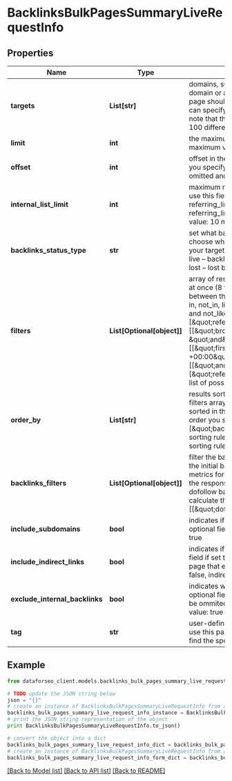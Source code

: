 # BacklinksBulkPagesSummaryLiveRequestInfo


## Properties

Name | Type | Description | Notes
------------ | ------------- | ------------- | -------------
**targets** | **List[str]** | domains, subdomains or webpages to get summary data for required field a domain or a subdomain should be specified without https:// and www. a page should be specified with absolute URL (including http:// or https://) you can specify up to 1000 pages, domains, or subdomains in each request. note that the URLs you set in a single request cannot belong to more than 100 different domains. | [optional] 
**limit** | **int** | the maximum number of returned pages optional field default value: 100 maximum value: 1000 | [optional] 
**offset** | **int** | offset in the results array of returned pages optional field default value: 0 if you specify the 10 value, the first ten pages in the results array will be omitted and the data will be provided for the successive pages | [optional] 
**internal_list_limit** | **int** | maximum number of elements within internal arrays optional field you can use this field to limit the number of elements within the following arrays: referring_links_tld referring_links_types referring_links_attributes referring_links_platform_types referring_links_semantic_locations default value: 10 maximum value: 1000 | [optional] 
**backlinks_status_type** | **str** | set what backlinks to return and count optional field you can use this field to choose what backlinks will be returned and used for aggregated metrics for your target; possible values: all – all backlinks will be returned and counted; live – backlinks found during the last check will be returned and counted; lost – lost backlinks will be returned and counted; default value: live | [optional] 
**filters** | **List[Optional[object]]** | array of results filtering parameters optional field you can add several filters at once (8 filters maximum) you should set a logical operator and, or between the conditions the following operators are supported: regex, &#x3D;, &lt;&gt;, in, not_in, like, not_like, ilike, not_ilike you can use the % operator with like and not_like to match any string of zero or more characters example: [\&quot;referring_links_types.anchors\&quot;,\&quot;&gt;\&quot;,\&quot;1\&quot;] [[\&quot;broken_pages\&quot;,\&quot;&gt;\&quot;,\&quot;2\&quot;], \&quot;and\&quot;, [\&quot;backlinks\&quot;,\&quot;&gt;\&quot;,\&quot;10\&quot;]] [[\&quot;first_seen\&quot;,\&quot;&gt;\&quot;,\&quot;2017-10-23 11:31:45 +00:00\&quot;], \&quot;and\&quot;, [[\&quot;anchor\&quot;,\&quot;like\&quot;,\&quot;%seo%\&quot;],\&quot;or\&quot;,[\&quot;referring_domains\&quot;,\&quot;&gt;\&quot;,\&quot;10\&quot;]]] The full list of possible filters is available here. | [optional] 
**order_by** | **List[str]** | results sorting rules optional field you can use the same values as in the filters array to sort the results possible sorting types: asc – results will be sorted in the ascending order desc – results will be sorted in the descending order you should use a comma to set up a sorting type example: [\&quot;backlinks,desc\&quot;] note that you can set no more than three sorting rules in a single request you should use a comma to separate several sorting rules example: [\&quot;backlinks,desc\&quot;,\&quot;rank,asc\&quot;] | [optional] 
**backlinks_filters** | **List[Optional[object]]** | filter the backlinks of your target optional field you can use this field to filter the initial backlinks that will be included in the dataset for aggregated metrics for your target you can filter the backlinks by all fields available in the response of this endpoint using this parameter, you can include only dofollow backlinks in the response and create a flexible backlinks dataset to calculate the metrics for example: \&quot;backlinks_filters\&quot;: [[\&quot;dofollow\&quot;, \&quot;&#x3D;\&quot;, true]] | [optional] 
**include_subdomains** | **bool** | indicates if the subdomains of the target will be included in the search optional field if set to false, the subdomains will be ignored default value: true | [optional] 
**include_indirect_links** | **bool** | indicates if indirect links to the target will be included in the results optional field if set to true, the results will include data on indirect links pointing to a page that either redirects to the target, or points to a canonical page if set to false, indirect links will be ignored default value: true | [optional] 
**exclude_internal_backlinks** | **bool** | indicates whether the backlinks from subdomains of the target are excluded optional field if set to false, the backlinks from subdomains of the target will be ommited and you won’t receive the same domain in the response; default value: true | [optional] 
**tag** | **str** | user-defined task identifier optional field the character limit is 255 you can use this parameter to identify the task and match it with the result you will find the specified tag value in the data object of the response | [optional] 

## Example

```python
from dataforseo_client.models.backlinks_bulk_pages_summary_live_request_info import BacklinksBulkPagesSummaryLiveRequestInfo

# TODO update the JSON string below
json = "{}"
# create an instance of BacklinksBulkPagesSummaryLiveRequestInfo from a JSON string
backlinks_bulk_pages_summary_live_request_info_instance = BacklinksBulkPagesSummaryLiveRequestInfo.from_json(json)
# print the JSON string representation of the object
print BacklinksBulkPagesSummaryLiveRequestInfo.to_json()

# convert the object into a dict
backlinks_bulk_pages_summary_live_request_info_dict = backlinks_bulk_pages_summary_live_request_info_instance.to_dict()
# create an instance of BacklinksBulkPagesSummaryLiveRequestInfo from a dict
backlinks_bulk_pages_summary_live_request_info_form_dict = backlinks_bulk_pages_summary_live_request_info.from_dict(backlinks_bulk_pages_summary_live_request_info_dict)
```
[[Back to Model list]](../README.md#documentation-for-models) [[Back to API list]](../README.md#documentation-for-api-endpoints) [[Back to README]](../README.md)


